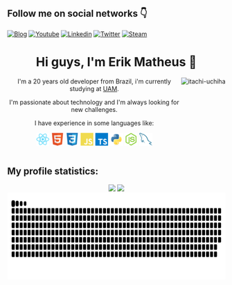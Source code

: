 ## Follow me on social networks :point_down:
[![Blog](https://img.shields.io/badge/Instagram-400090?style=for-the-badge&logo=instagram&logoColor=white)](https://instagram.com/erik_pervious)
[![Youtube](https://img.shields.io/badge/YouTube-FF0000?style=for-the-badge&logo=youtube&logoColor=white)](https://youtube.com/erikpervious)
[![Linkedin](https://img.shields.io/badge/LinkedIn-0077B5?style=for-the-badge&logo=linkedin&logoColor=white)](https://linkedin.com/in/erikmatheus/)
[![Twitter](https://img.shields.io/badge/Twitter-1DA1F2?style=for-the-badge&logo=twitter&logoColor=white)](https://twitter.com/ErikPervious)
[![Steam](https://img.shields.io/badge/Steam-000000?style=for-the-badge&logo=steam&logoColor=white)](https://steamcommunity.com/id/ErikPervious)

<h1 align="center" >Hi guys, I'm Erik Matheus 👋</h1>
<div>
  <img align="right" alt="itachi-uchiha" height="160" src="https://media.tenor.com/xiDx7IfcZ1cAAAAC/itachi-uchiha.gif">
  <p align="center">I'm a 20 years old developer from Brazil, i'm currently studying at <a href="https://portal.anhembi.br/">UAM</a>.</p>
  <p align="center">I'm passionate about technology and I'm always looking for new challenges.</p>
  <p align="center">I have experience in some languages like:</p>
  <div align="center">
    <img align="center" alt="React/React Native" height="30" src="https://raw.githubusercontent.com/devicons/devicon/master/icons/react/react-original.svg">
    <img align="center" alt="HTML5" height="30" src="https://raw.githubusercontent.com/devicons/devicon/master/icons/html5/html5-original.svg">
    <img align="center" alt="CSS3" height="30" src="https://raw.githubusercontent.com/devicons/devicon/master/icons/css3/css3-original.svg">
    <img align="center" alt="JavaScript" height="30" src="https://raw.githubusercontent.com/devicons/devicon/master/icons/javascript/javascript-plain.svg">
    <img align="center" alt="TypeScript" height="30" src="https://raw.githubusercontent.com/devicons/devicon/master/icons/typescript/typescript-plain.svg">
    <img align="center" alt="Python" height="30" src="https://raw.githubusercontent.com/devicons/devicon/master/icons/python/python-original.svg">
    <img align="center" alt="NodeJS" height="30" src="https://raw.githubusercontent.com/devicons/devicon/master/icons/nodejs/nodejs-plain.svg">
    <img align="center" alt="MySQL" height="30" src="https://raw.githubusercontent.com/devicons/devicon/master/icons/mysql/mysql-plain.svg">
  </div>
</div>

<br>
<h2 align="left">My profile statistics:</h2>
<div align="center">
 <img height="180px" src="https://github-readme-stats-sigma-five.vercel.app/api?username=erikpervious&show_icons=true&theme=tokyonight&include_all_commits=true&count_private=true&hide_border=true&card_width=280"/>
 <img height="180px" src="https://github-readme-stats-sigma-five.vercel.app/api/top-langs/?username=erikpervious&layout=compact&langs_count=16&theme=tokyonight&hide_border=true&card_width=280"/><br>
 <img alt="snake" height="200" src="./dist/snake.svg">
</div>
